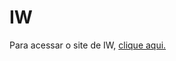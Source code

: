 # IW
Para acessar o site de IW, <a href="https://rahbespalec.github.io/IW/" rel="next">clique aqui.</a></p>

